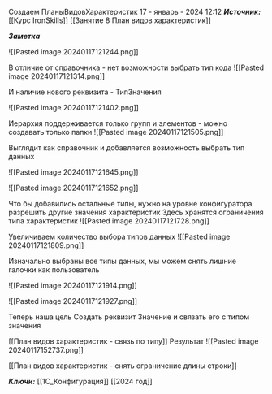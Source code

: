 
Создаем ПланыВидовХарактеристик
 17 - январь - 2024  12:12 
***Источник:***  [[Курс IronSkills]] [[Занятие 8 План видов характеристик]]

***Заметка*** 

![[Pasted image 20240117121244.png]]

В отличие от справочника - нет возможности выбрать тип кода
![[Pasted image 20240117121314.png]]

И наличие нового реквизита - ТипЗначения

![[Pasted image 20240117121402.png]]

Иерархия поддерживается только групп и элементов - можно создавать только папки
![[Pasted image 20240117121505.png]]

Выглядит как справочник и добавляется возможность выбрать тип данных

![[Pasted image 20240117121645.png]]

![[Pasted image 20240117121652.png]]

Что бы добавились остальные типы, нужно на уровне конфигуратора разрешить другие значения характеристик
Здесь хранятся ограничения типа характеристик
![[Pasted image 20240117121728.png]]

Увеличиваем количество выбора типов данных
![[Pasted image 20240117121809.png]]

Изначально выбраны все типы данных, мы можем снять лишние галочки как пользователь

![[Pasted image 20240117121914.png]]


![[Pasted image 20240117121927.png]]

Теперь наша цель Создать реквизит Значение и связать его с типом значения

[[План видов характеристик - связь по типу]]
Результат
![[Pasted image 20240117152737.png]]


[[План видов характеристик - снять ограничение длины строки]]

***Ключи:*** [[1С_Конфигурация]] [[2024 год]]